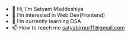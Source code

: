 - 👋 Hi, I’m Satyam Maddeshiya  
- 👀 I’m interested in Web Dev(Frontend)
- 🌱 I’m currently learning DSA
- 📫 How to reach me satyabirpur11@gmail.com

<!---
satyam2200/satyam2200 is a ✨ special ✨ repository because its `README.md` (this file) appears on your GitHub profile.
You can click the Preview link to take a look at your changes.
--->
